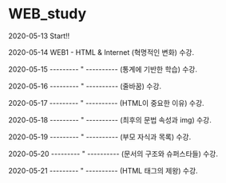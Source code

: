 # WEB_study
2020-05-13 Start!!

2020-05-14 WEB1 - HTML & Internet (혁명적인 변화) 수강.

2020-05-15 --------- " ---------- (통계에 기반한 학습) 수강.

2020-05-16 --------- " ---------- (줄바꿈) 수강.

2020-05-17 --------- " ---------- (HTML이 중요한 이유) 수강.

2020-05-18 --------- " ---------- (최후의 문법 속성과 img) 수강.

2020-05-19 --------- " ---------- (부모 자식과 목록) 수강.

2020-05-20 --------- " ---------- (문서의 구조와 슈퍼스타들) 수강.

2020-05-21 --------- " ---------- (HTML 태그의 제왕) 수강.
